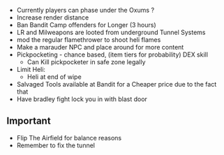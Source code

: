 - Currently players can phase under the Oxums ? 
- Increase render distance 
- Ban Bandit Camp offenders for Longer (3 hours)
- LR and Milweapons are looted from underground Tunnel Systems
- mod the regular flamethrower to shoot heli flames
- Make a marauder NPC and place around for more content
- Pickpocketing - chance based, (item tiers for probability) DEX skill
	-	Can Kill pickpocketer in safe zone legally
- Limit Heli:
	- Heli at end of wipe
- Salvaged Tools available at Bandit for a Cheaper price due to the fact that 
- Have bradley fight lock you in with blast door

## Important
- Flip The Airfield for balance reasons
- Remember to fix the tunnel